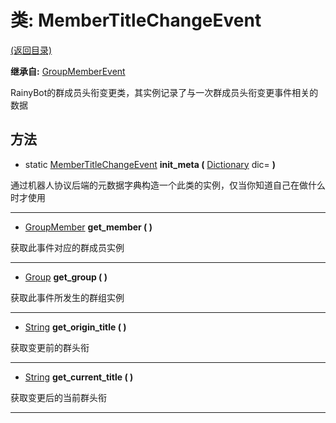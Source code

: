 # 类: MemberTitleChangeEvent  
[(返回目录)](README.md)  
  
**继承自:** [GroupMemberEvent](GroupMemberEvent.md)  
  
RainyBot的群成员头衔变更类，其实例记录了与一次群成员头衔变更事件相关的数据  
  
## 方法 
  
- static [MemberTitleChangeEvent](MemberTitleChangeEvent.md) **init_meta (** [Dictionary](https://docs.godotengine.org/en/latest/classes/class_dictionary.html) dic= **)**  
  
通过机器人协议后端的元数据字典构造一个此类的实例，仅当你知道自己在做什么时才使用  
  
---  
  
-  [GroupMember](GroupMember.md) **get_member ( )**  
  
获取此事件对应的群成员实例  
  
---  
  
-  [Group](Group.md) **get_group ( )**  
  
获取此事件所发生的群组实例  
  
---  
  
-  [String](https://docs.godotengine.org/en/latest/classes/class_string.html) **get_origin_title ( )**  
  
获取变更前的群头衔  
  
---  
  
-  [String](https://docs.godotengine.org/en/latest/classes/class_string.html) **get_current_title ( )**  
  
获取变更后的当前群头衔  
  
---  
  

